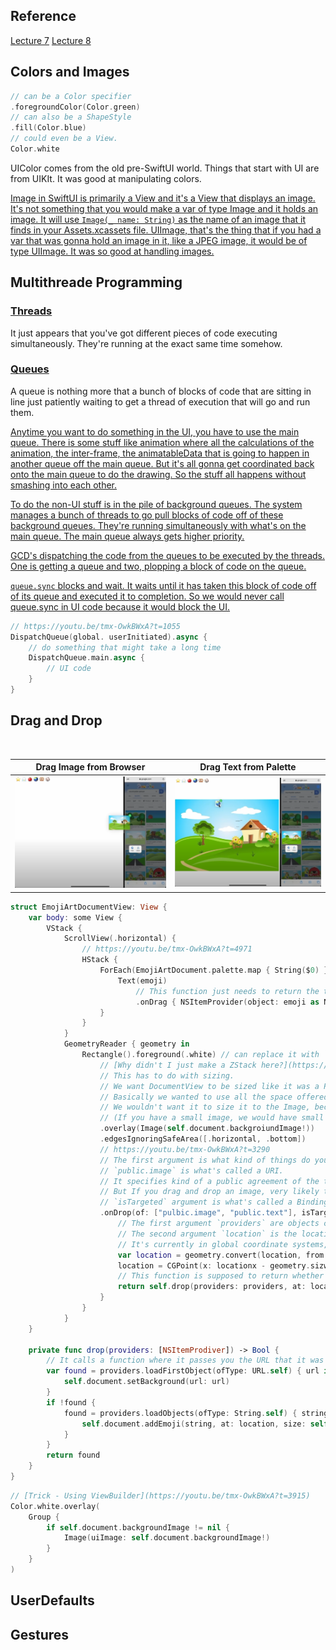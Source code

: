 ## Reference
[Lecture 7](https://youtu.be/tmx-OwkBWxA)
[Lecture 8](https://youtu.be/mz-rNLWJ0bk)

## Colors and Images

```swift
// can be a Color specifier
.foregroundColor(Color.green)
// can also be a ShapeStyle 
.fill(Color.blue)
// could even be a View.
Color.white
```
UIColor comes from the old pre-SwiftUI world. Things that start with UI are from UIKIt. It was good at manipulating colors.

[Image in SwiftUI is primarily a View and it's a View that displays an image. It's not something that you would make a var of type Image and it holds an image. 
It will use `Image(_ name: String)` as the name of an image that it finds in your Assets.xcassets file. UIImage, that's the thing that if you had a var that was gonna hold an image in it, like a JPEG image, it would be of type UIImage. It was so good at handling images.](https://youtu.be/tmx-OwkBWxA?t=190)

## Multithreade Programming

### [Threads](https://youtu.be/tmx-OwkBWxA?t=454)

It just appears that you've got different pieces of code executing simultaneously. They're running at the exact same time somehow.

### [Queues](https://youtu.be/tmx-OwkBWxA?t=498)

A queue is nothing more that a bunch of blocks of code that are sitting in line just patiently waiting to get a thread of execution that will go and run them. 

[Anytime you want to do something in the UI, you have to use the main queue. 
There is some stuff like animation where all the calculations of the animation, the inter-frame, the animatableData that is going to happen in another queue off the main queue. But it's all gonna get coordinated back onto the main queue to do the drawing.  So the stuff all happens without smashing into each other.](https://youtu.be/tmx-OwkBWxA?t=592) 

[To do the non-UI stuff is in the pile of background queues. The system manages a bunch of threads to go pull blocks of code off of these background queues. They're running simultaneously with what's on the main queue. The main queue always gets higher priority.](https://youtu.be/tmx-OwkBWxA?t=653) 

[GCD's dispatching the code from the queues to be executed by the threads. One is getting a queue and two, plopping a block of code on the queue.](https://youtu.be/tmx-OwkBWxA?t=714) 

[`queue.sync` blocks and wait. It waits until it has taken this block of code off of its queue and executed it to completion. So we would never call queue.sync in UI code because it would block the UI.](https://youtu.be/tmx-OwkBWxA?t=881) 

```swift
// https://youtu.be/tmx-OwkBWxA?t=1055
DispatchQueue(global. userInitiated).async {
	// do something that might take a long time
	DispatchQueue.main.async {
		// UI code
	}
}
```

## Drag and Drop
<br>

| Drag Image from Browser | Drag Text from Palette|
| ------------- | ------------- |
| ![image_drag](./images/image_drag.png) | ![text_drag](./images/text_drag.png) |

```swift
struct EmojiArtDocumentView: View {
	var body: some View {
		VStack {
			ScrollView(.horizontal) {
				// https://youtu.be/tmx-OwkBWxA?t=4971
				HStack {
					ForEach(EmojiArtDocument.palette.map { String($0) }, id: \.self) {
						Text(emoji)
							// This function just needs to return the things to drag.
							.onDrag { NSItemProvider(object: emoji as NSString) }
					}
				}
			}
			GeometryReader { geometry in
				Rectangle().foreground(.white) // can replace it with `Color.white`
					// [Why didn't I just make a ZStack here?](https://youtu.be/tmx-OwkBWxA?t=3681)
					// This has to do with sizing.
					// We want DocumentView to be sized like it was a Rectangle.
					// Basically we wanted to use all the space offered to it. (Shape take all the space offered to them.)
					// We wouldn't want it to size it to the Image, because they size themselves to the size of the image.
					// (If you have a small image, we would have small little View here.)
					.overlay(Image(self.document.backgroiundImage!))
					.edgesIgnoringSafeArea([.horizontal, .bottom])
					// https://youtu.be/tmx-OwkBWxA?t=3290
					// The first argument is what kind of things do you want to drop.
					// `public.image` is what's called a URI.
					// It specifies kind of a public agreement of the type of things that are images.
					// But If you drag and drop an image, very likely the providewr of that image can also provide you its URL.
					// `isTargeted` argument is what's called a Binding.
					.onDrop(of: ["pulbic.image", "public.text"], isTargeted: nil) { providers, location in
						// The first argument `providers` are objects called NSItemProviders that provide the information that's being dropped.
						// The second argument `location` is the location of the drop.
						// It's currently in global coordinate systems, the coordinate system of the entire device.
						var location = geometry.convert(location, from: .global)
						location = CGPoint(x: locationx - geometry.sizw.width/2, y: location.y - geometry.size.height/2)
						// This function is supposed to return whether the drop succeeded. 
						return self.drop(providers: providers, at: location)
					}
				}
			}
	}

	private func drop(providers: [NSItemProdiver]) -> Bool {
		// It calls a function where it passes you the URL that it was able to find. 
		var found = providers.loadFirstObject(ofType: URL.self) { url in
			self.document.setBackground(url: url)
		}
		if !found {
			found = providers.loadObjects(ofType: String.self) { string in
				self.document.addEmoji(string, at: location, size: self.defaultEmojiSize)
			}
		}
		return found
	}
}
```

```swift
// [Trick - Using ViewBuilder](https://youtu.be/tmx-OwkBWxA?t=3915)
Color.white.overlay(
	Group {
		if self.document.backgroundImage != nil {
			Image(uiImage: self.document.backgroundImage!)
		}
	}
)
```

## UserDefaults

## Gestures
